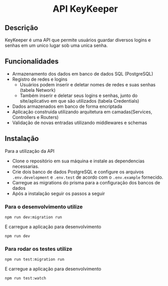<h1 align=center>API KeyKeeper</h1>

## Descrição
KeyKeeper é uma API que permite usuários guardar diversos logins e senhas em um unico lugar sob uma unica senha. 

## Funcionalidades
- Armazenamento dos dados em banco de dados SQL (PostgreSQL)
- Registro de redes e logins
  - Usuários podem inserir e deletar nomes de redes e suas senhas (tabela Network)
  - Também inserir e deletar seus logins e senhas, junto do site/aplicativo em que são utilizados (tabela Credentials)
- Dados armazenados em banco de forma encriptada
- Aplicação construida utilizando arquitetura em camadas(Services, Controllers e Routers)
- Validação de novas entradas utilizando middlewares e schemas


## Instalação
Para a utilização da API
- Clone o repositório em sua máquina e instale as dependencias necessarias.
- Crie dois banco de dados PostgreSQL e configure os arquivos `.env.development` e `.env.test` de acordo com o `.env.example` fornecido.
- Carregue as migrations do prisma para a configuração dos bancos de dados
- Após a instalação seguir os passos a seguir

### Para o desenvolvimento utilize
```
npm run dev:migration run
```
E carregue a aplicação para desenvolvimento
```
npm run dev
```

### Para rodar os testes utilize
 ```
npm run test:migration run
```
E carregue a aplicação para desenvolvimento
```
npm run test:watch
```


  






